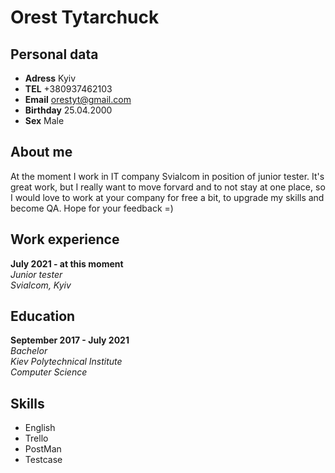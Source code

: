 # Orest Tytarchuck
## Personal data
- **Adress** Kyiv
- **TEL** +380937462103
- **Email** orestyt@gmail.com
- **Birthday** 25.04.2000
- **Sex** Male

## About me

At the moment I work in IT company Svialcom in position of junior tester. It's great work, but I really want to move forvard and to not stay at one place, so I would love to work at your company for free a bit, to upgrade my skills and become QA. Hope for your feedback =)

## Work experience 

**July 2021 - at this moment**  
*Junior tester*  
*Svialcom, Kyiv*

## Education

**September 2017 - July 2021**  
*Bachelor*  
*Kiev Polytechnical Institute*  
*Computer Science*

## Skills

- English 
- Trello 
- PostMan 
- Testcase
